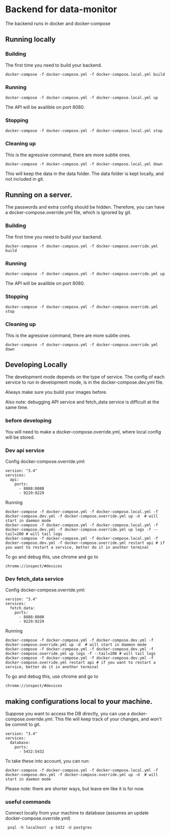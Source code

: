 # Backend for data-monitor

The backend runs in docker and docker-compose

## Running locally
### Building

The first time you need to build your backend.
```
docker-compose -f docker-compose.yml -f docker-compose.local.yml build
```

### Running
```
docker-compose -f docker-compose.yml -f docker-compose.local.yml up
```

The API will be availible on port 8080.

### Stopping
```
docker-compose -f docker-compose.yml -f docker-compose.local.yml stop
```

### Cleaning up

This is the agressive command, there are more subtle ones.
```
docker-compose -f docker-compose.yml -f docker-compose.local.yml down
```
This will keep the data in the data folder.
The data folder is kept locally, and not included in git.

## Running on a server.
The passwords and extra config should be hidden. Therefore, you can have a docker-compose.override.yml file, which is ignored by git.

### Building

The first time you need to build your backend.
```
docker-compose -f docker-compose.yml -f docker-compose.override.yml build
```

### Running
```
docker-compose -f docker-compose.yml -f docker-compose.override.yml up
```

The API will be availible on port 8080.

### Stopping
```
docker-compose -f docker-compose.yml -f docker-compose.override.yml stop
```

### Cleaning up

This is the agressive command, there are more subtle ones.
```
docker-compose -f docker-compose.yml -f docker-compose.override.yml down
```

## Developing Locally

The development mode depends on the type of service. The config of each service to run in development mode, is in the docker-compose.dev.yml file.

Always make sure you build your images before.

Also note: debugging API service and fetch_data service is difficult at the same time.

### before developing
You will need to make a docker-compose.override.yml, where local config will be stored.

### Dev api service
Config docker-compose.override.yml:
```
version: "3.4"
services:
  api:
    ports:
      - 8888:8080
      - 9229:9229
```
Running
```
docker-compose -f docker-compose.yml -f docker-compose.local.yml -f docker-compose.dev.yml -f docker-compose.override.yml up -d  # will start in daemon mode
docker-compose -f docker-compose.yml -f docker-compose.local.yml -f docker-compose.dev.yml -f docker-compose.override.yml up logs -f --tail=200 # will tail logs
docker-compose -f docker-compose.yml -f docker-compose.local.yml -f docker-compose.dev.yml -f docker-compose.override.yml restart api # if you want to restart a service, better do it in another terminal
```
To go and debug this, use chrome and go to
```
chrome://inspect/#devices
```

### Dev fetch_data service
Config docker-compose.override.yml:
```
version: "3.4"
services:
  fetch_data:
    ports:
      - 8888:8080
      - 9229:9229
```
Running
```
docker-compose -f docker-compose.yml -f docker-compose.dev.yml -f docker-compose.override.yml up -d  # will start in daemon mode
docker-compose -f docker-compose.yml -f docker-compose.dev.yml -f docker-compose.override.yml up logs -f --tail=200 # will tail logs
docker-compose -f docker-compose.yml -f docker-compose.dev.yml -f docker-compose.override.yml restart api # if you want to restart a service, better do it in another terminal
```
To go and debug this, use chrome and go to
```
chrome://inspect/#devices
```


## making configurations local to your machine.
Suppose you want to access the DB directly, you can use a docker-compose.override.yml.
This file will keep track of your changes, and won't be commit to git.

```
version: "3.4"
services:
  database:
    ports:
      - 5432:5432
```
To take these into account, you can run:
```
docker-compose -f docker-compose.yml -f docker-compose.local.yml -f docker-compose.dev.yml -f docker-compose.override.yml up -d  # will start in daemon mode
```
Please note: there are shorter ways, but leave em like it is for now.


### useful commands
Connect locally from your machine to database (assumes an update docker-compose.override.yml)
```
 psql -h localhost -p 5432 -U postgres
```